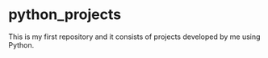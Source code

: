 # python_projects
This is my first repository and it consists of projects developed by me using Python.
